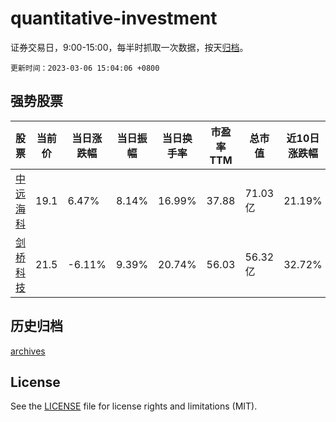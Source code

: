 # quantitative-investment

证券交易日，9:00-15:00，每半时抓取一次数据，按天[归档](archives)。

`更新时间：2023-03-06 15:04:06 +0800`

## 强势股票

|股票|当前价|当日涨跌幅|当日振幅|当日换手率|市盈率TTM|总市值|近10日涨跌幅|
|----|----|----|----|----|----|----|----|
|[中远海科](https://xueqiu.com/S/SZ002401)|19.1|6.47%|8.14%|16.99%|37.88|71.03亿|21.19%|
|[剑桥科技](https://xueqiu.com/S/SH603083)|21.5|-6.11%|9.39%|20.74%|56.03|56.32亿|32.72%|

## 历史归档

[archives](archives)

## License

See the [LICENSE](LICENSE) file for license rights and limitations (MIT).